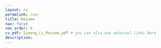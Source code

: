 ```yaml
---
layout: cv
permalink: /cv/
title: Resume
nav: false
nav_order: 5
cv_pdf: Simeng_Li_Resume.pdf # you can also use external links here
description:
---
```

